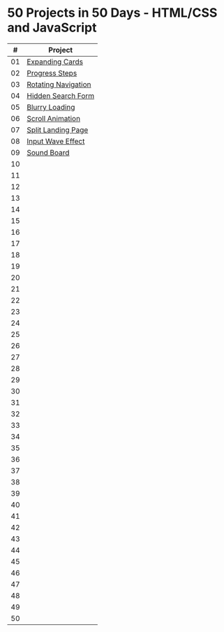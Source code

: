 # 50 Projects in 50 Days - HTML/CSS and JavaScript

|  #  | Project |
| :-: | ------- |
| 01  | [Expanding Cards](https://github.com/hipp0campus/50projects50days/tree/master/01_expanding_cards) |
| 02  | [Progress Steps](https://github.com/hipp0campus/50projects50days/tree/master/02_progress_steps) |
| 03  | [Rotating Navigation](https://github.com/hipp0campus/50projects50days/tree/master/03_rotating_navigation) |
| 04  | [Hidden Search Form](https://github.com/hipp0campus/50projects50days/tree/master/04_hidden_search_form) |
| 05  | [Blurry Loading](https://github.com/hipp0campus/50projects50days/tree/master/05_blurry_loading) |
| 06  | [Scroll Animation](https://github.com/hipp0campus/50projects50days/tree/master/06_scroll_animation) |
| 07  | [Split Landing Page](https://github.com/hipp0campus/50projects50days/tree/master/07_split_landing_page) |
| 08  | [Input Wave Effect](https://github.com/hipp0campus/50projects50days/tree/master/08_input_wave_effect) |
| 09  | [Sound Board](https://github.com/hipp0campus/50projects50days/tree/master/09_sound_board) |
| 10  |  |
| 11  |  |
| 12  |  |
| 13  |  |
| 14  |  |
| 15  |  |
| 16  |  |
| 17  |  |
| 18  |  |
| 19  |  |
| 20  |  |
| 21  |  |
| 22  |  |
| 23  |  |
| 24  |  |
| 25  |  |
| 26  |  |
| 27  |  |
| 28  |  |
| 29  |  |
| 30  |  |
| 31  |  |
| 32  |  |
| 33  |  |
| 34  |  |
| 35  |  |
| 36  |  |
| 37  |  |
| 38  |  |
| 39  |  |
| 40  |  |
| 41  |  |
| 42  |  |
| 43  |  |
| 44  |  |
| 45  |  |
| 46  |  |
| 47  |  |
| 48  |  |
| 49  |  |
| 50  |  |
